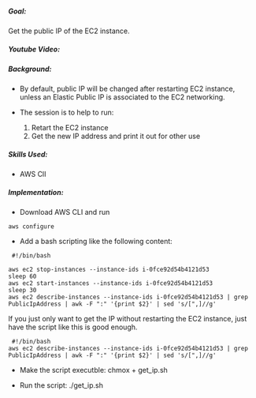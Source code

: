 #####  Goal:

   Get the public IP of the EC2 instance. 
   
##### Youtube Video:



##### Background:

   - By default, public IP will be changed after restarting EC2 instance, unless an Elastic Public IP is associated to the EC2 networking.

   - The session is to help to run: 
       1. Retart the EC2 instance
       2. Get the new IP address and print it out for other use

##### Skills Used:

  - AWS ClI


##### Implementation:

  - Download AWS CLI and run 
  ```
  aws configure
  ```

  - Add a bash scripting like the following content:


```
 #!/bin/bash

aws ec2 stop-instances --instance-ids i-0fce92d54b4121d53
sleep 60
aws ec2 start-instances --instance-ids i-0fce92d54b4121d53
sleep 30
aws ec2 describe-instances --instance-ids i-0fce92d54b4121d53 | grep PublicIpAddress | awk -F ":" '{print $2}' | sed 's/[",]//g'
```

If you just only want to get the IP without restarting the EC2 instance, just have the script like this is good enough.

```
 #!/bin/bash
aws ec2 describe-instances --instance-ids i-0fce92d54b4121d53 | grep PublicIpAddress | awk -F ":" '{print $2}' | sed 's/[",]//g'
```

  - Make the script executble: chmox + get_ip.sh
 
  - Run the script: ./get_ip.sh
